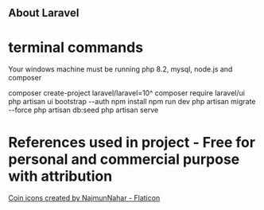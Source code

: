 ## About Laravel

# terminal commands
Your windows machine must be running php 8.2, mysql, node.js and composer

composer create-project laravel/laravel=10^
composer require laravel/ui
php artisan ui bootstrap --auth
npm install
npm run dev
php artisan migrate --force
php artisan db:seed
php artisan serve

# References used in project - Free for personal and commercial purpose with attribution
<a href="https://www.flaticon.com/free-icons/coin" title="coin icons">Coin icons created by NajmunNahar - Flaticon</a>
